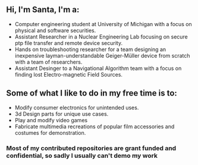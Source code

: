 ## Hi, I'm Santa, I'm a:
- Computer engineering student at University of Michigan with a focus on physical and software securities. 
- Assistant Researcher in a Nuclear Engineering Lab focusing on secure ptp file transfer and remote device security.
- Hands on troubleshooting researcher for a team designing an inexpensive layman-understandable Geiger-Müller device from scratch with a team of researchers.
- Assistant Desinger to a Navigational Algorithm team with a focus on finding lost Electro-magnetic Field Sources.

## Some of what I like to do in my free time is to:
- Modify consumer electronics for unintended uses.
- 3d Design parts for unique use cases.
- Play and modify video games
- Fabricate multimedia recreations of popular film accessories and costumes for demonstration.



### Most of my contributed repositories are grant funded and confidential, so sadly I usually can't demo my work
